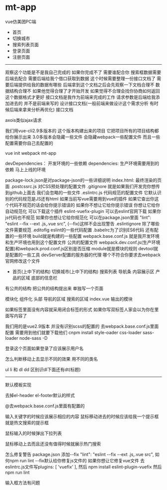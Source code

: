# mt-app
vue仿美团PC端




- 首页
- 切换城市
- 搜索列表页面
- 登录页面
- 注册页面



---
观察这个功能是不是我自己完成的 如果你完成不了 需要谁配合你 搜索框数据需要后端去配合 需要后端给我个借口获取到数据 这个时候需要整理一份接口文档了 需要后端提供给我的数据有哪些
后端拿到这个文档之后会先观察一下文档合理不 数据结构合理不 如果他觉得合理了才开始开发 如果觉得不合理会找你协商如何返回这个数据格式才更好 接口文档是我作为前端来完成的工作 请求参数是后端给我添加进去的 并不是前端来写的
设计接口文档(一般前端来做设计这个需求分析 有时候后端来拿来分析再优化)
接口文档



axois类似ajax请求



我们用vue-cli2.9多版本的 这个版本构建出来的项目 它把项目所有的项目结构都给你展示出来 
3.0多版本会隐藏一些文件 会隐藏webpack一些配置文件 而且一些配置需要你自己去配置的



vue init webpack mt-app

devDependencies： 开发环境的一些依赖
dependencies: 生产环境需要用到的依赖 马上上线的环境

package-lock.json是对package-json的一些详细说明
index.html: 最终渲染的页面
.postcssrc.js 对CSS预处理的配置文件
.gitignore 就是如果我们开发完你想传到github上面去 我们会忽略的一些文件
.eslintrc.js 代码规范的配置文件 它默认识别的代码规范是JS还有html 如果当前写vue需要用到vue的插件 如果它查出你这个代码不规范的话会给你提示错误的 如果你不想让它给你提示错误 你想让它给你自动规范化 可以下载这个插件 eslint-vuefix-plugin 可以去eslint官网下载  如果你js代码也不规范 如果你也想让它给你规范化 可以在package.json里面 "lint": "eslint --fix --ext .js,.vue src",  (--fix)这样不会出现警告
.eslintignore 除了哪些文件需要规范
.editofig eslint的一些代码配置
.babelrc为了识别ES6代码 还有配置的一些环境
build就是构建的一些配置
webpack.base.conf.js 就是我开发环境和生产环境也用到这个配置文件 公共的配置文件
webpack.dev.conf.js(生产环境配置)和webpack.prod.conf.js区别是否压缩 module就是模块的规则  devtool就是配置的一些工具 devServer配置的服务器的代理 哪个不符合你要求去webpack官网修改这个文件



- 首页(上中下的结构)  切换城市(上中下的结构)  搜索列表
导航条
内容展示区 产品的区域
底部的信息栏

有公共的结构 把公共的结构提出来 单独写一个页面




模块化 组件化
头部 导航的区域 搜索的区域
index.vue 输出的模块

如果标签里面没有内容就采用闭合标签的形式 如果你写双标签人家会以为你在里面写内容了

我们用的是vue2.9版本 并没有识别scss的配置的 去webpack.base.conf.js里面配置 需要用到他们就要下载他们 cnpm install style-oader css-loader sass-loader node-sass -D


登录这个页面如果登录了应该展示用户名

怎么判断移动上去显示不同的效果 用不同的类名


ul li 和 dl dd 区别识dl下面还有dt(标题)





---
默认模板实现

去掉el-header el-footer默认的样式

@去webpack.base.conf.js里面有配置的

输入关键字的时候应该展示相应的内容 鼠标移动进去的时候应该给我一个提示框 就是热文搜索的提示框

鼠标输入的时候弹出下拉列表

鼠标移动上去而且还没有值得时候就展示热门搜索


怎么修复警告
package.json 添加--fix
 "lint": "eslint --fix --ext .js,.vue src",
如何npm run lint   --fix默认给你修复js文件的
如果你想让它修复vue文件 去eslintrc.js文件写plugins: [
    'vuefix'
  ],  然后 npm install eslint-plugin-vuefix 然后npm run lint



输入框方法有问题
